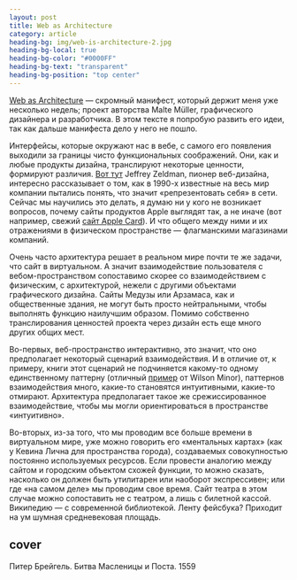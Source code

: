 ```yaml
---
layout: post
title: Web as Architecture
category: article
heading-bg: img/web-is-architecture-2.jpg
heading-bg-local: true
heading-bg-color: "#0000FF"
heading-bg-text: "transparent"
heading-bg-position: "top center"
---
```


[Web as Architecture](http://www--arc.com/) — скромный манифест, который держит меня уже несколько недель; проект авторства Malte Müller, графического дизайнера и разработчика. В этом тексте я попробую развить его идеи, так как дальше манифеста дело у него не пошло.

Интерфейсы, которые окружают нас в вебе, с самого его появления выходили за границы чисто функциональных соображений. Они, как и любые продукты дизайна, транслируют некоторые ценности, формируют различия. [Вот тут](https://vimeo.com/219302853) Jeffrey Zeldman, пионер веб-дизайна, интересно рассказывает о том, как в 1990-х известные на весь мир компании пытались понять, что значит «репрезентовать себя» в сети. Сейчас мы научились это делать, я думаю ни у кого не возникает вопросов, почему сайты продуктов Apple выглядят так, а не иначе (вот например, свежий [сайт Apple Card](https://www.apple.com/apple-card/)). И что общего между ними и их отражениями в физическом пространстве — флагманскими магазинами компаний.

Очень часто архитектура решает в реальном мире почти те же задачи, что сайт в виртуальном. А значит взаимодействие пользователя с вебом-пространством сопоставимо скорее со взаимодействием с физическим, с архитектурой, нежели с другими объектами графического дизайна. Сайты Медузы или Арзамаса, как и общественные здания, не могут быть просто нейтральными, чтобы выполнять функцию наилучшим образом. Помимо собственно транслирования ценностей проекта через дизайн есть еще много других общих мест.

Во-первых, веб-пространство интерактивно, это значит, что оно предполагает некоторый сценарий взаимодействия. И в отличие от, к примеру, книги этот сценарий не подчиняется какому-то одному единственному паттерну (отличный [пример](https://youtu.be/i2FPU7bKD9k?t=1186) от Wilson Minor), паттернов взаимодействия много, какие-то становятся интуитивными, какие-то отмирают. Архитектура предполагает такое же срежиссированное взаимодействие, чтобы мы могли ориентироваться в пространстве «интуитивно».

Во-вторых, из-за того, что мы проводим все больше времени в виртуальном мире, уже можно говорить его «ментальных картах» (как у Кевина Лична для пространства города), создаваемых совокупностью постоянно используемых ресурсов. Если провести аналогию между сайтом и городским объектом схожей функции, то можно сказать, насколько он должен быть утилитарен или наоборот экспрессивен; или где «на самом деле» мы проводим свое время. Сайт театра в этом случае можно сопоставить не с театром, а лишь с билетной кассой. Википедию — с современной библиотекой. Ленту фейсбука? Приходит на ум шумная средневековая площадь.

## cover
Питер Брейгель. Битва Масленицы и Поста. 1559
